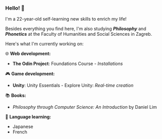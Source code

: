 ### Hello! 👋
I'm a 22-year-old self-learning new skills to enrich my life!

Besides everything you find here, I'm also studying ***Philosophy*** and ***Phonetics*** at the Faculty of Humanities and Social Sciences in Zagreb.

Here's what I'm currently working on:

:globe_with_meridians: **Web development:**
- **The Odin Project**: Foundations Course - *Installations*

:video_game: **Game development:**
- **Unity**: Unity Essentials - Explore Unity: *Real-time creation*

:books: **Books:**
- *Philosophy through Computer Science: An Introduction* by Daniel Lim

:brain: **Language learning:**
- Japanese
- French
<!--
**Matthias-Wolf/Matthias-Wolf** is a ✨ _special_ ✨ repository because its `README.md` (this file) appears on your GitHub profile.

Here are some ideas to get you started:

- 🔭 I’m currently working on ...
- 🌱 I’m currently learning ...
- 👯 I’m looking to collaborate on ...
- 🤔 I’m looking for help with ...
- 💬 Ask me about ...
- 📫 How to reach me: ...
- 😄 Pronouns: ...
- ⚡ Fun fact: ...
-->
